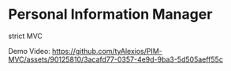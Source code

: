 # Personal Information Manager
 strict MVC

Demo Video:
https://github.com/tyAlexios/PIM-MVC/assets/90125810/3acafd77-0357-4e9d-9ba3-5d505aeff55c

